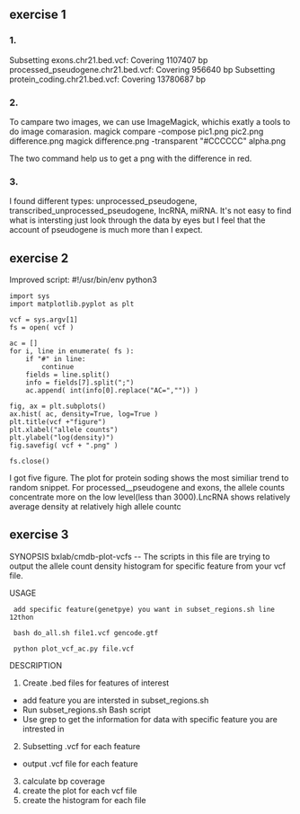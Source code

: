 ## exercise 1

### 1.  
Subsetting exons.chr21.bed.vcf: Covering 1107407 bp
processed_pseudogene.chr21.bed.vcf: Covering 956640 bp
Subsetting protein_coding.chr21.bed.vcf: Covering 13780687 bp

### 2. 
To campare two images, we can use ImageMagick, whichis exatly a tools to do image comarasion.
magick compare -compose pic1.png pic2.png difference.png 
magick difference.png -transparent "#CCCCCC" alpha.png  

The two command help us to get a png with the difference in red.

### 3. 
I found different types: unprocessed_pseudogene, transcribed_unprocessed_pseudogene, lncRNA, miRNA. It's not easy to find what is intersting just look through the data by eyes but I feel that the account of pseudogene is much more than I expect.




## exercise 2
Improved script: 
	#!/usr/bin/env python3

	import sys
	import matplotlib.pyplot as plt

	vcf = sys.argv[1]
	fs = open( vcf )

	ac = []
	for i, line in enumerate( fs ):
	    if "#" in line:
	        continue
	    fields = line.split()
	    info = fields[7].split(";")
	    ac.append( int(info[0].replace("AC=","")) )

	fig, ax = plt.subplots()
	ax.hist( ac, density=True, log=True )
	plt.title(vcf +"figure")
	plt.xlabel("allele counts")
	plt.ylabel("log(density)")
	fig.savefig( vcf + ".png" )

	fs.close()

I got five figure. The plot for protein soding shows the most similiar trend to random snippet. For processed__pseudogene and exons, the allele counts concentrate more on the low level(less than 3000).LncRNA shows relatively average density at relatively high allele countc

## exercise 3
SYNOPSIS
     bxlab/cmdb-plot-vcfs -- The scripts in this file are trying to output the allele count density histogram for specific feature from your vcf file.

USAGE 

     add specific feature(genetpye) you want in subset_regions.sh line 12thon 
     
     bash do_all.sh file1.vcf gencode.gtf
     
     python plot_vcf_ac.py file.vcf

 DESCRIPTION
1. Create .bed files for features of interest
- add feature you are intersted in subset_regions.sh
- Run subset_regions.sh Bash script
- Use grep to get the information for data with specific feature you are intrested in

2. Subsetting .vcf for each feature
- output .vcf file for each feature
3. calculate bp coverage 
4. create the plot for each vcf file
5. create the histogram for each file
